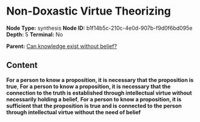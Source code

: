# Non-Doxastic Virtue Theorizing

**Node Type:** synthesis
**Node ID:** b1f14b5c-210c-4e0d-907b-f9d0f6bd095e
**Depth:** 5
**Terminal:** No

**Parent:** [Can knowledge exist without belief?](can-knowledge-exist-without-belief-antithesis-6d194e4a-984b-4554-bfdc-34ba51125417.md)

## Content

**For a person to know a proposition, it is necessary that the proposition is true**, **For a person to know a proposition, it is necessary that the connection to the truth is established through intellectual virtue without necessarily holding a belief**, **For a person to know a proposition, it is sufficient that the proposition is true and is connected to the person through intellectual virtue without the need of belief**
